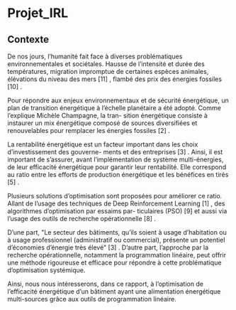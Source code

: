 # Projet_IRL

## Contexte

De nos jours, l’humanité fait face à diverses problématiques environnementales et sociétales.
Hausse de l’intensité et durée des températures, migration impromptue de certaines espèces
animales, élévations du niveau des mers [11] , flambé des prix des énergies fossiles [10] .


Pour répondre aux enjeux environnementaux et de sécurité énergétique, un plan de transition
énergétique à l’échelle planétaire a été adopté. Comme l’explique Michèle Champagne, la tran-
sition énergétique consiste à instaurer un mix énergétique composé de sources diversifiées et
renouvelables pour remplacer les énergies fossiles [2] .


La rentabilité énergétique est un facteur important dans les choix d’investissement des gouverne-
ments et des entreprises [3] . Ainsi, il est important de s’assurer, avant l’implémentation de système
multi-énergies, de leur efficacité énergétique pour garantir leur rentabilité. Elle correspond au
ratio entre les efforts de production énergétique et les bénéfices en tirés [5] .


Plusieurs solutions d’optimisation sont proposées pour améliorer ce ratio. Allant de l’usage des
techniques de Deep Reinforcement Learning [1] , des algorithmes d’optimisation par essaims par-
ticulaires (PSO) [9] et aussi via l’usage des outils de recherche opérationnelle [8] .


D’une part, "Le secteur des bâtiments, qu’ils soient à usage d’habitation ou à usage professionnel
(administratif ou commercial), présente un potentiel d’économies d’énergie très élevé" [3] . D’autre
part, l’approche par la recherche opérationnelle, notamment la programmation linéaire, peut
offrir une méthode rigoureuse et efficace pour répondre à cette problématique d’optimisation
systémique.


Ainsi, nous nous intéresserons, dans ce rapport, à l’optimisation de l’efficacité énergétique d’un
bâtiment ayant une alimentation énergétique multi-sources grâce aux outils de programmation
linéaire.
